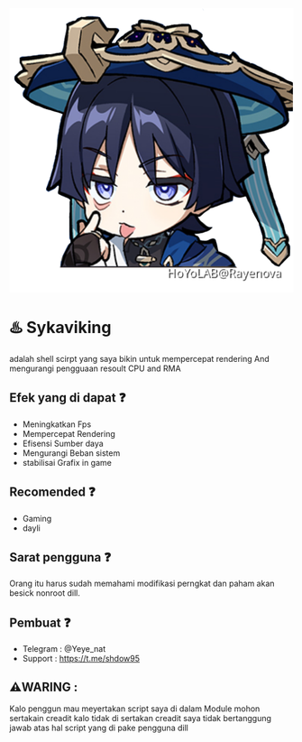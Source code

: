 ![coc 1](img/big.jpg)

# ♨️ Sykaviking
adalah shell scirpt yang saya bikin
untuk mempercepat rendering And mengurangi
pengguaan resoult CPU and RMA

## Efek yang di dapat ❓️
- Meningkatkan Fps 
- Mempercepat Rendering
- Efisensi Sumber daya
- Mengurangi Beban sistem
- stabilisai Grafix in game

## Recomended ❓️
- Gaming
- dayli

## Sarat pengguna ❓️
Orang itu harus sudah memahami modifikasi 
perngkat dan paham akan besick nonroot dill.

## Pembuat ❓️
- Telegram : @Yeye_nat
- Support  : https://t.me/shdow95

 ## ⚠️WARING :
 Kalo penggun mau meyertakan script saya di dalam
 Module mohon sertakain creadit kalo tidak di sertakan
 creadit saya tidak bertanggung jawab atas hal 
 script yang di pake pengguna dill

